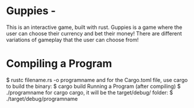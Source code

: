 # Guppies -
This is an interactive game, built with rust. Guppies is a game where the user can choose their currency and bet their money! There are different variations of gameplay that the user can choose from!

# Compiling a Program
$ rustc filename.rs -o programname
and for the Cargo.toml file, use cargo to build the binary:
$ cargo build
Running a Program (after compiling)
$ ./programname
for cargo cargo, it will be the target/debug/ folder:
$ ./target/debug/programname
